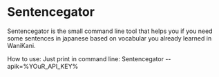 Sentencegator
=============

Sentencegator is the small command line tool that helps you if you need some sentences in japanese based on vocabular you already learned in WaniKani.


How to use:
Just print in command line:
Sentencegator --apik=%YOuR_API_KEY%

